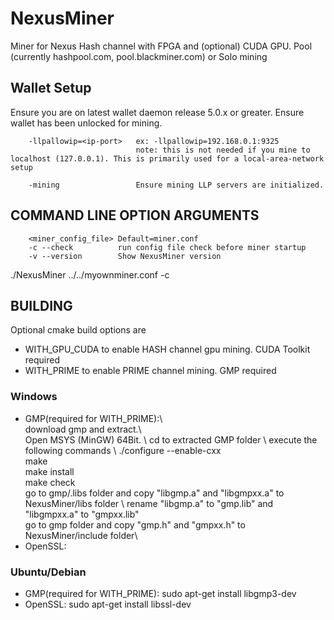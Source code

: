 # NexusMiner

Miner for Nexus Hash channel with FPGA and (optional) CUDA GPU. Pool (currently hashpool.com, pool.blackminer.com) or Solo mining


## Wallet Setup

Ensure you are on latest wallet daemon release 5.0.x or greater. Ensure wallet has been unlocked for mining.

```
    -llpallowip=<ip-port>   ex: -llpallowip=192.168.0.1:9325 
                            note: this is not needed if you mine to localhost (127.0.0.1). This is primarily used for a local-area-network setup

    -mining                 Ensure mining LLP servers are initialized.
```



## COMMAND LINE OPTION ARGUMENTS

```
    <miner_config_file> Default=miner.conf
    -c --check          run config file check before miner startup
    -v --version        Show NexusMiner version
```

  ./NexusMiner ../../myownminer.conf -c

## BUILDING

Optional cmake build options are
* WITH_GPU_CUDA       to enable HASH channel gpu mining. CUDA Toolkit required
* WITH_PRIME          to enable PRIME channel mining. GMP required

### Windows

* GMP(required for WITH_PRIME):\   
    download gmp and extract.\   
    Open MSYS (MinGW) 64Bit. \ 
    cd to extracted GMP folder \ 
    execute the following commands \ 
    ./configure --enable-cxx  \
    make  \
    make install  \
    make check  \
    go to gmp/.libs folder and copy "libgmp.a" and "libgmpxx.a" to NexusMiner/libs folder \ 
    rename "libgmp.a" to "gmp.lib" and "libgmpxx.a" to "gmpxx.lib"  \
    go to gmp folder and copy "gmp.h" and "gmpxx.h" to NexusMiner/include folder\
* OpenSSL: 

### Ubuntu/Debian

* GMP(required for WITH_PRIME):     sudo apt-get install libgmp3-dev
* OpenSSL:                          sudo apt-get install libssl-dev
